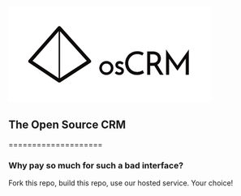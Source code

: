 ![osCRM Logo](./osCRM-logo.png)
## The Open Source CRM
====================

### Why pay so much for such a bad interface?

Fork this repo, build this repo, use our hosted service. Your choice!